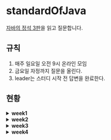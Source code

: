 # standardOfJava
[자바의 정석 3판](http://www.kyobobook.co.kr/product/detailViewKor.laf?mallGb=KOR&ejkGb=KOR&barcode=9788994492032)을 읽고 질문합니다.


## 규칙
1. 매주 일요일 오전 9시 온라인 모임
2. 금요일 자정까지 질문을 올린다.
3. leader는 스터디 시작 전 답변을 완료한다.

## 현황
<details>
<summary><b>week1</b></summary> 
<br>
  
  🌞 date: 2021.12.05
  
  👨🏾‍🏫 leader: gyoungeunbae
<br>
<br>
  
   🙋🏻**Questions**
  
   Q1. [[6.2.6] 다른 언어에서의 구조체 예시](https://github.com/AskMePlz/standardOfJava/issues/1)
  
   Q2. [[6.3.5] static 메서드와 인스턴스 메서드 호출 관련](https://github.com/AskMePlz/standardOfJava/issues/2)
</details>
<details>
<summary><b>week2</b></summary> 
<br>
  
  🌞 date: 2021.12.12
  
  👨🏾‍🏫 leader: minjeeKang
<br>
<br>
  
   🙋🏻**Questions**
  
   Q1. [[6.6.3] 초기화 블럭 활용](https://github.com/AskMePlz/standardOfJava/issues/3)
  
   Q2. [[6.3.11] 클래스 멤버 메모리](https://github.com/AskMePlz/standardOfJava/issues/4) 
  
   Q4. [[6.6.4] 멤버변수의 초기화 시기와 순서](https://github.com/AskMePlz/standardOfJava/issues/5)
  
   Q5. [[6.6.1] 변수의 초기화](https://github.com/AskMePlz/standardOfJava/issues/6) 
  </details>
<details>
<summary><b>week3</b></summary> 
<br>
  
  🌞 date: 2021.12.19
  
  👨🏾‍🏫 leader: peacebestill
<br>
<br>
  
   🙋🏻**Questions**
  
   Q1. [[7.5.1] 다형성의 활용 예시](https://github.com/AskMePlz/standardOfJava/issues/10)
  
   Q2. [[7.4.5] abstract - 추상의, 미완성의](https://github.com/AskMePlz/standardOfJava/issues/9)
  
   Q3. [[7.1.5] 자식 클래스의 실행파일](https://github.com/AskMePlz/standardOfJava/issues/8)
</details>

<details>
<summary><b>week4</b></summary> 
<br>
  
  🌞 date: 2021.12.26
  
  👨🏾‍🏫 leader: HyunJungLee2
<br>
<br>
  
   🙋🏻**Questions**
  
   Q1. [[7.6.2] 모든 추상 메서드를 구현하지 않는다면 자식 또한 추상클래스여야 하는 이유](https://github.com/AskMePlz/StandardOfJava/issues/11)

</details>  

